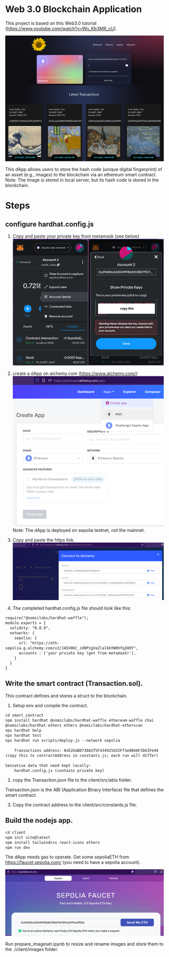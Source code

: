 # Web 3.0 Blockchain Application

This project is based on this Web3.0 tutorial (https://www.youtube.com/watch?v=Wn_Kb3MR_cU).

![Screenshot](./client/images/gui.png)

This dApp allows users to store the hash code (unique digital fingerprint) of an asset (e.g., images) to the blockchain via an ethereum smart contract.  
Note: The image is stored in local server, but its hash code is stored in the blockchain.

# Steps

## configure hardhat.config.js

1. Copy and paste your private key from metamask (see below)
![metamask](./client/images/metamask.png)

2. create a dApp on alchemy.com (https://www.alchemy.com/)
![alchemy](./client/images/alchemy.png)  
Note: The dApp is deployed on sepolia testnet, not the mainnet.

3. Copy and paste the https link.
![dApp](./client/images/dApp.png)

4. The completed hardhat.config.js file should look like this:

```
require("@nomiclabs/hardhat-waffle");
module.exports = {
  solidity: "0.8.9",
  networks: {
    sepolia: {
      url: "https://eth-sepolia.g.alchemy.com/v2/JA5X0KC_sVNPzgVa2lalkbYW0hfq2HOY",
      accounts : ['your prviate key (get from metamask)'],
    }
  }
}
```

## Write the smart contract (Transaction.sol).

This contract defines and stores a struct to the blockchain.  

1. Setup env and compile the contract.

```
cd smart_contract
npm install hardhat @nomiclabs/hardhat-waffle ethereum-waffle chai @nomiclabs/hardhat-ethers ethers @nomiclabs/hardhat-etherscan
npx hardhat help
npx hardhat test
npx hardhat run scripts/deploy.js --network sepolia

    Transactions address: 0xE2DaBD738A3f5F434925d32Ff1e8B4AF3b63Fe94 (copy this to contractAddress in constants.js; each run will differ)

Sensative data that need kept locally:  
    hardhat.config.js (contains private key)
```

2. copy the Transaction.json file to the client/src/abis folder.

Transaction.json is the ABI (Application Binary Interface) file that defines the smart contract.

3. Copy the contract address to the client/src/constants.js file.

## Build the nodejs app.

```
cd client
npm init vite@latest
npm install tailwindcss react-icons ethers
npm run dev
```

The dApp needs gas to operate. Get some sepoliaETH from https://faucet.sepolia.com/ (you need to have a sepolia account).

![faucet](./client/images/faucet.png)

Run prepare_imageset.ipynb to resize and rename images and store them to the ./client/images folder.